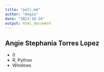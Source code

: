 ```yaml
---
title: "poll.md"
author: "Angie"
date: "2023-10-24"
output: html_document
---
```


## Angie Stephania Torres Lopez

* 0
* R, Python
* Windows

